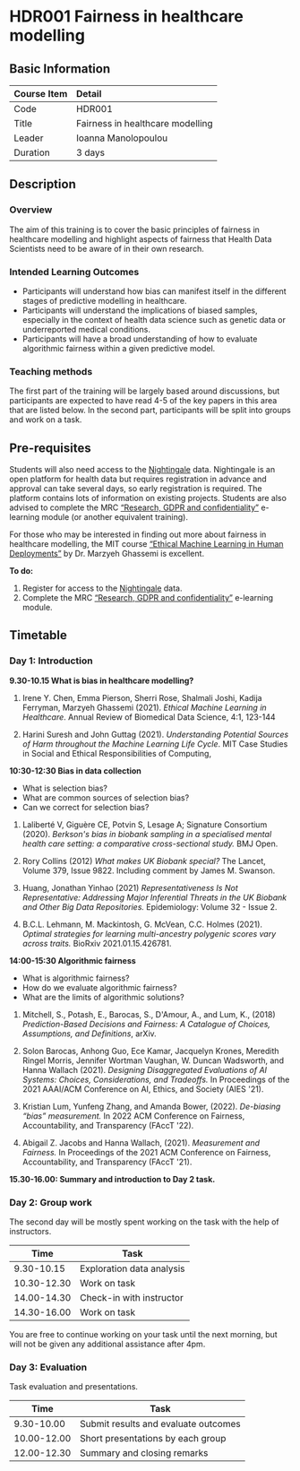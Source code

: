 # HDR001 Fairness in healthcare modelling

## Basic Information

| Course Item | Detail |
| :---- | :------ |
| Code | HDR001 |
| Title | Fairness in healthcare modelling |
| Leader | Ioanna Manolopoulou |
| Duration | 3 days |

## Description

### Overview 

The aim of this training is to cover the basic principles of fairness in healthcare modelling and highlight aspects of fairness that Health Data Scientists need to be aware of in their own research.

### Intended Learning Outcomes

- Participants will understand how bias can manifest itself in the different stages of predictive modelling in healthcare.
- Participants will understand the implications of biased samples, especially in the context of health data science such as genetic data or underreported medical conditions.
- Participants will have a broad understanding of how to evaluate algorithmic fairness within a given predictive model. 

### Teaching methods

The first part of the training will be largely based around discussions, but participants are expected to have read 4-5 of the key papers in this area that are listed below. In the second part, participants will be split into groups and work on a task. 

## Pre-requisites

Students will also need access to the [Nightingale](https://app.nightingalescience.org/projects) data. Nightingale is an open platform for health data but requires registration in advance and approval can take several days, so early registration is required. The platform contains lots of information on existing projects. Students are also advised to complete the MRC [“Research, GDPR and confidentiality”](https://byglearning.com/mrcrsc-lms/course/index.php?categoryid=1) e-learning module (or another equivalent training). 

For those who may be interested in finding out more about fairness in healthcare modelling, the MIT course [“Ethical Machine Learning in Human Deployments”](https://canvas.mit.edu/courses/14219) by Dr. Marzyeh Ghassemi is excellent. 

**To do:**

1. Register for access to the [Nightingale](https://app.nightingalescience.org/projects) data.
2. Complete the MRC [“Research, GDPR and confidentiality”](https://byglearning.com/mrcrsc-lms/course/index.php?categoryid=1) e-learning module.

## Timetable

### Day 1: Introduction

**9.30-10.15 What is bias in healthcare modelling?**

1. Irene Y. Chen, Emma Pierson, Sherri Rose, Shalmali Joshi, Kadija Ferryman, Marzyeh Ghassemi (2021). *Ethical Machine Learning in Healthcare*. Annual Review of Biomedical Data Science, 4:1, 123-144 

2. Harini Suresh and John Guttag (2021). *Understanding Potential Sources of Harm throughout the Machine Learning Life Cycle*. MIT Case Studies in Social and Ethical Responsibilities of Computing,

**10:30-12:30 Bias in data collection**

- What is selection bias? 
- What are common sources of selection bias? 
- Can we correct for selection bias? 

1. Laliberté V, Giguère CE, Potvin S, Lesage A; Signature Consortium (2020). *Berkson's bias in biobank sampling in a specialised mental health care setting: a comparative cross-sectional study.* BMJ Open.

2. Rory Collins (2012) *What makes UK Biobank special?*  The Lancet, Volume 379, Issue 9822. Including comment by James M. Swanson.

3. Huang, Jonathan Yinhao (2021) *Representativeness Is Not Representative: Addressing Major Inferential Threats in the UK Biobank and Other Big Data Repositories.* Epidemiology: Volume 32 - Issue 2.

4. B.C.L. Lehmann, M. Mackintosh, G. McVean, C.C. Holmes (2021). *Optimal strategies for learning multi-ancestry polygenic scores vary across traits.* BioRxiv 2021.01.15.426781.

**14:00-15:30 Algorithmic fairness**

- What is algorithmic fairness?
- How do we evaluate algorithmic fairness? 
- What are the limits of algorithmic solutions? 

1. Mitchell, S., Potash, E., Barocas, S., D'Amour, A., and Lum, K., (2018) *Prediction-Based Decisions and Fairness: A Catalogue of Choices, Assumptions, and Definitions*, arXiv.

2. Solon Barocas, Anhong Guo, Ece Kamar, Jacquelyn Krones, Meredith Ringel Morris, Jennifer Wortman Vaughan, W. Duncan Wadsworth, and Hanna Wallach (2021). *Designing Disaggregated Evaluations of AI Systems: Choices, Considerations, and Tradeoffs.* In Proceedings of the 2021 AAAI/ACM Conference on AI, Ethics, and Society (AIES '21). 

3. Kristian Lum, Yunfeng Zhang, and Amanda Bower, (2022). *De-biasing “bias” measurement.* In 2022 ACM Conference on Fairness, Accountability, and Transparency (FAccT '22).

4. Abigail Z. Jacobs and Hanna Wallach, (2021). *Measurement and Fairness.* In Proceedings of the 2021 ACM Conference on Fairness, Accountability, and Transparency (FAccT '21).

**15.30-16.00: Summary and introduction to Day 2 task.**

### Day 2: Group work

The second day will be mostly spent working on the task with the help of instructors. 

| Time | Task |
| ---- | ---- |
| 9.30-10.15 | Exploration data analysis |
| 10.30-12.30 | Work on task |
| 14.00-14.30 | Check-in with instructor |
| 14.30-16.00 | Work on task |

You are free to continue working on your task until the next morning, but will not be given any additional assistance after 4pm. 

### Day 3: Evaluation

Task evaluation and presentations.

| Time | Task |
| ---- | ---- |
| 9.30-10.00 | Submit results and evaluate outcomes |
| 10.00-12.00 | Short presentations by each group |
| 12.00-12.30 | Summary and closing remarks |
